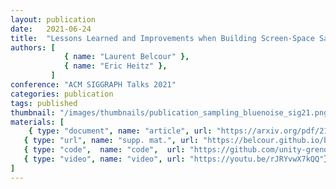 ```yaml
---
layout: publication
date:   2021-06-24
title:  "Lessons Learned and Improvements when Building Screen-Space Samplers with Blue-Noise Error Distribution"
authors: [
            { name: "Laurent Belcour" },
            { name: "Eric Heitz" },
         ]
conference: "ACM SIGGRAPH Talks 2021"
categories: publication
tags: published
thumbnail: "/images/thumbnails/publication_sampling_bluenoise_sig21.png"
materials: [
	{ type: "document", name: "article", url: "https://arxiv.org/pdf/2105.12620" },
   { type: "url", name: "supp. mat.", url: "https://belcour.github.io/blog/supp/2021-sampling-bluenoise/" },
   { type: "code",  name: "code",  url: "https://github.com/unity-grenoble/sampling_bluenoise_sig21"},
   { type: "video", name: "video", url: "https://youtu.be/rJRYvwX7kQQ"},
]
---
```


<!-- With the `url_outside` tag, I can reference an outside blog / website -->

